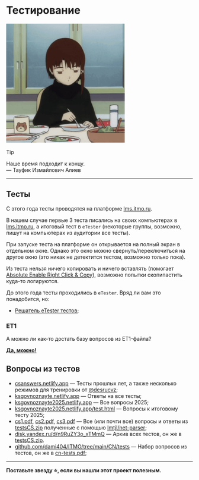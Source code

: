 # Тестирование

<img alt="lain-soup" src="https://github.com/maxbarsukov/itmo/blob/master/.docs/lain-soup.gif" height="320">

> [!TIP]
> Наше время подходит к концу. \
> — Тауфик Измайлович Алиев

---

## Тесты

С этого года тесты проводятся на платформе [lms.itmo.ru](https://lms.itmo.ru/).

В нашем случае первые 3 теста писались на своих компьютерах в [lms.itmo.ru](https://lms.itmo.ru/), а итоговый тест в `eTester` (некоторые группы, возможно, пишут на компьютерах из аудитории все тесты).

При запуске теста на платформе он открывается на полный экран в отдельном окне. Однако это окно можно свернуть/переключиться на другое окно (это никак не детектится тестом, возможно только пока).

Из теста нельзя ничего копировать и ничего вставлять (помогает [Absolute Enable Right Click & Copy](https://chromewebstore.google.com/detail/absolute-enable-right-cli/jdocbkpgdakpekjlhemmfcncgdjeiika)), возможно попытки скопипастить куда-то логируются.

До этого года тесты проходились в `eTester`. Вряд ли вам это понадобится, но:

- [Решатель eTester тестов](https://github.com/RedGry/ITMO/tree/master/Computer%20networks/nms);

### ET1

А можно ли как-то достать базу вопросов из ET1-файла?

[**Да, можно!**](./et1-decode.md)

## Вопросы из тестов

- [csanswers.netlify.app](https://csanswers.netlify.app/) — Тесты прошлых лет, а также несколько режимов для тренировки от [@desrucvz](https://t.me/desrucvz);
- [ksgovnoznayte.netlify.app](https://ksgovnoznayte.netlify.app/) — Ответы на все тесты;
- [ksgovnoznayte2025.netlify.app](https://ksgovnoznayte2025.netlify.app/) — Все вопросы 2025;
- [ksgovnoznayte2025.netlify.app/test.html](https://ksgovnoznayte2025.netlify.app/test.html) — Вопросы к итоговому тесту 2025;
- [cs1.pdf](./cs1.pdf), [cs2.pdf](./cs2.pdf), [cs3.pdf](./cs3.pdf) — Все (или почти все) вопросы и ответы из [testsCS.zip](./testsCS.zip) полученные с помощью [Imtjl/net-parser](https://github.com/Imtjl/net-parser/);
- [disk.yandex.ru/d/n9RuZY3o_xTMmQ](https://disk.yandex.ru/d/n9RuZY3o_xTMmQ) — Архив всех тестов, он же в [testsCS.zip](./testsCS.zip).
- [github.com/dami404/ITMO/tree/main/CN/tests](https://github.com/dami404/ITMO/tree/main/CN/tests) — Набор вопросов из тестов, он же в [cn-tests.pdf](./cn-tests.pdf);

---

**Поставьте звезду :star:, если вы нашли этот проект полезным.**
